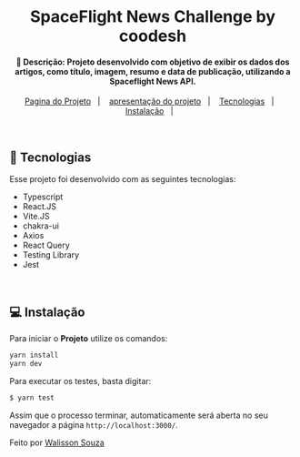 <h1 align="center">
    SpaceFlight News Challenge by coodesh
</h1>

<h4 align="center">
  🚀 Descrição:
    Projeto desenvolvido com objetivo de exibir os dados dos artigos, como título, imagem, resumo e data de publicação, utilizando a Spaceflight News API.
</h4>

<p align="center">
  <a href="">Pagina do Projeto</a>&nbsp;&nbsp;&nbsp;|&nbsp;&nbsp;&nbsp;
  <a href="https://www.loom.com/share/693798efc6014336a138e51963755169">apresentação do projeto</a>&nbsp;&nbsp;&nbsp;|&nbsp;&nbsp;&nbsp;
  <a href="#rocket-tecnologias">Tecnologias</a>&nbsp;&nbsp;&nbsp;|&nbsp;&nbsp;&nbsp;
  <a href="#-instalação">Instalação</a>&nbsp;&nbsp;&nbsp;|&nbsp;&nbsp;&nbsp;
  
</p>

<br>

## :rocket: Tecnologias

Esse projeto foi desenvolvido com as seguintes tecnologias:

- Typescript
- React.JS
- Vite.JS
- chakra-ui
- Axios
- React Query
- Testing Library
- Jest

<br>

## 💻 Instalação

Para iniciar o **Projeto** utilize os comandos:

```bash
yarn install
yarn dev
```

Para executar os testes, basta digitar:
```bash
$ yarn test 
```

Assim que o processo terminar, automaticamente será aberta no seu navegador a página `http://localhost:3000/`.

Feito por [Walisson Souza](https://github.com/walisson27)
